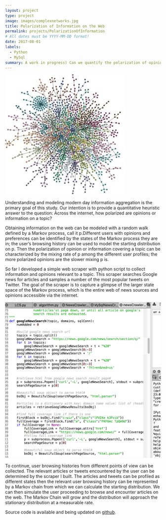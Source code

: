 ```yaml
---
layout: project
type: project
image: images/complexnetworks.jpg
title: Polarization of Information on the Web
permalink: projects/PolarizationOfInformation
# All dates must be YYYY-MM-DD format!
date: 2017-08-01
labels:
  - Python
  - MySql
summary: A work in progress) Can we quantify the polarization of opinions and information surrounding a topic on the web?
---
```


<img class="ui small right floated rounded image" src="../images/complexnetworks.jpg">


Understanding and modeling modern day information aggregation is the primary goal of this study. Our intention is to provide a quantitative heuristic answer to the question:  Across the internet, how polarized are opinions or information on a topic?

Obtaining information on the web can be modeled with a random walk defined by a Markov process, call it p.Different users with opinions and preferences can be identified by the states of the Markov process they are in; the user’s browsing history can be used to model the starting distribution on p.  Then the polarization of opinion or information covering a topic can be characterized by the mixing rate of p among the different user profiles; the more polarized opinions are the slower mixing p is.

So far I developed a simple web scraper with python script to collect information and opinions relevant to a topic.  This scraper searches Google news for articles and samples a number of the most popular tweets on Twitter.  The goal of the scraper is to capture a glimpse of the larger state space of the Markov process, which is the entire web of news sources and opinions accessible via the internet.

<img class="ui small left floated rounded image" src="../images/sourcecode.png">

To continue, user browsing histories from different points of view can be collected.  The relevant articles or tweets encountered by the user can be determined by the scraper I built.  The articles and tweets can be profiled as different states then the relevant user browsing history can be represented by a Markov chain from which we can calculate the starting distribution. We can then simulate the user proceeding to browse and encounter articles on the web.  The Markov Chain will grow and the distribution will approach the stationary distribution at a measurable rate.


Source code is available and being updated on [github](https://github.com/dickensc/PolarizationOfInformation).
